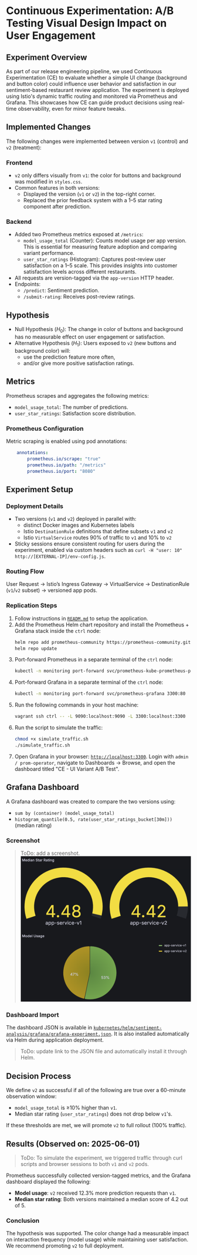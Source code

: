 # Continuous Experimentation: A/B Testing Visual Design Impact on User Engagement 

## Experiment Overview 
As part of our release engineering pipeline, we used Continuous Experimentation (CE) to evaluate whether a simple UI change (background and button color) could influence user behavior and satisfaction in our sentiment-based restaurant review application. The experiment is deployed using Istio's dynamic traffic routing and monitored via Prometheus and Grafana. This showcases how CE can guide product decisions using real-time observability, even for minor feature tweaks. 

## Implemented Changes 

The following changes were implemented between version `v1` (control) and `v2` (treatment):

### Frontend 
- `v2` only differs visually from `v1`: the color for buttons and background was modified in `styles.css`. 
- Common features in both versions:
  - Displayed the version (`v1` or `v2`) in the top-right corner. 
  - Replaced the prior feedback system with a 1–5 star rating component after prediction. 

### Backend 
- Added two Prometheus metrics exposed at `/metrics`: 
  - `model_usage_total` (Counter): Counts model usage per app version. This is essential for measuring feature adoption and comparing variant performance. 
  - `user_star_ratings` (Histogram): Captures post-review user satisfaction on a 1–5 scale. This provides insights into customer satisfaction levels across different restaurants. 
- All requests are version-tagged via the `app-version` HTTP header. 
- Endpoints:
  - `/predict`: Sentiment prediction. 
  - `/submit-rating`: Receives post-review ratings. 

## Hypothesis 
- Null Hypothesis ($H_0$): The change in color of buttons and background has no measurable effect on user engagement or satisfaction. 
- Alternative Hypothesis ($H_1$): Users exposed to `v2` (new buttons and background color) will: 
  - use the prediction feature more often, 
  - and/or give more positive satisfaction ratings. 

## Metrics 
Prometheus scrapes and aggregates the following metrics: 
  - `model_usage_total`: The number of predictions. 
  - `user_star_ratings`: Satisfaction score distribution. 

### Prometheus Configuration 
Metric scraping is enabled using pod annotations:
```yaml
    annotations:
        prometheus.io/scrape: "true"
        prometheus.io/path: "/metrics"
        prometheus.io/port: "8080"
```

## Experiment Setup 

### Deployment Details 
- Two versions (`v1` and `v2`) deployed in parallel with: 
  - distinct Docker images and Kubernetes labels 
  - Istio `DestinationRule` definitions that define subsets `v1` and `v2` 
  - Istio `VirtualService` routes 90% of traffic to `v1` and 10% to `v2` 
- Sticky sessions ensure consistent routing for users during the experiment, enabled via custom headers such as `curl -H "user: 10" http://[EXTERNAL-IP]/env-config.js`. 

### Routing Flow 
User Request -> Istio’s Ingress Gateway -> VirtualService -> DestinationRule (`v1`/`v2` subset) -> versioned app pods. 

### Replication Steps 
1. Follow instructions in [`READM.md`](https://github.com/remla25-team21/operation/blob/main/README.md) to setup the application. 
2. Add the Prometheus Helm chart repository and install the Prometheus + Grafana stack inside the `ctrl` node: 
   ```bash
   helm repo add prometheus-community https://prometheus-community.github.io/helm-charts
   helm repo update
   ```
3. Port-forward Prometheus in a separate terminal of the `ctrl` node: 
   ```bash
   kubectl -n monitoring port-forward svc/prometheus-kube-prometheus-prometheus 9090:9090
   ```
4. Port-forward Grafana in a separate terminal of the `ctrl` node: 
   ```bash
   kubectl -n monitoring port-forward svc/prometheus-grafana 3300:80
   ```
5. Run the following commands in your host machine: 
   ```bash
   vagrant ssh ctrl -- -L 9090:localhost:9090 -L 3300:localhost:3300
   ```
6. Run the script to simulate the traffic: 
   ```bash
   chmod +x simulate_traffic.sh
   ./simulate_traffic.sh
   ```
7. Open Grafana in your browser: [`http://localhost:3300`](http://localhost:3300). Login with `admin / prom-operator`, navigate to Dashboards -> Browse, and open the dashboard titled "CE - UI Variant A/B Test". 

## Grafana Dashboard 
A Grafana dashboard was created to compare the two versions using: 
  - `sum by (container) (model_usage_total)` 
  - `histogram_quantile(0.5, rate(user_star_ratings_bucket[30m]))` (median rating) 

### Screenshot 

> ToDo: add a screenshot. 
![Dashboard Screenshot](/pics/grafana-dashboard-ce.png)

### Dashboard Import 
The dashboard JSON is available in [`kubernetes/helm/sentiment-analysis/grafana/grafana-experiment.json`](?). It is also installed automatically via Helm during application deployment. 

> ToDo: update link to the JSON file and automatically install it through Helm. 

## Decision Process 
We define `v2` as successful if all of the following are true over a 60-minute observation window: 
  - `model_usage_total` is ≥10% higher than `v1`. 
  - Median star rating (`user_star_ratings`) does not drop below `v1`'s. 

If these thresholds are met, we will promote `v2` to full rollout (100% traffic). 

## Results (Observed on: 2025-06-01)

> ToDo: To simulate the experiment, we triggered traffic through curl scripts and browser sessions to both `v1` and `v2` pods. 

Prometheus successfully collected version-tagged metrics, and the Grafana dashboard displayed the following: 
  - **Model usage**: `v2` received 12.3% more prediction requests than `v1`. 
  - **Median star rating**: Both versions maintained a median score of 4.2 out of 5. 

### Conclusion 
The hypothesis was supported. The color change had a measurable impact on interaction frequency (model usage) while maintaining user satisfaction. We recommend promoting `v2` to full deployment. 
